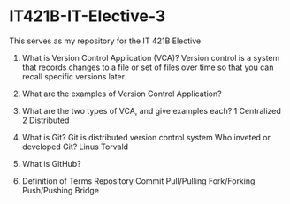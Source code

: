# IT421B-IT-Elective-3
This serves as my repository for the IT 421B Elective
1. What is Version Control Application (VCA)?
 Version control is a system that records changes to a file or set of files over time so that you can recall specific versions later.
2. What are the examples of Version Control Application?

3. What are the two types of VCA, and give examples each?
 1 Centralized
 2 Distributed
4. What is Git? Git is distributed version control system
   Who inveted or developed Git? Linus Torvald

5. What is GitHub?

6.  Definition of Terms
	Repository
	Commit
	Pull/Pulling
	Fork/Forking
	Push/Pushing
	Bridge

